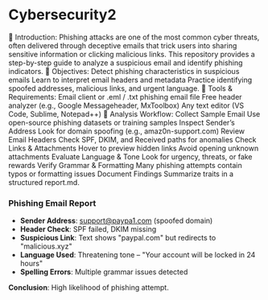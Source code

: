 # Cybersecurity2
📖 Introduction:
Phishing attacks are one of the most common cyber threats, often delivered through deceptive emails that trick users into sharing sensitive information or clicking malicious links.
This repository provides a step-by-step guide to analyze a suspicious email and identify phishing indicators.
🎯 Objectives:
Detect phishing characteristics in suspicious emails
Learn to interpret email headers and metadata
Practice identifying spoofed addresses, malicious links, and urgent language.
🔧 Tools & Requirements:
Email client or .eml / .txt phishing email file
Free header analyzer (e.g., Google Messageheader, MxToolbox)
Any text editor (VS Code, Sublime, Notepad++)
📑 Analysis Workflow:
Collect Sample Email
Use open-source phishing datasets or training samples
Inspect Sender’s Address
Look for domain spoofing (e.g., amaz0n-support.com)
Review Email Headers
Check SPF, DKIM, and Received paths for anomalies
Check Links & Attachments
Hover to preview hidden links
Avoid opening unknown attachments
Evaluate Language & Tone
Look for urgency, threats, or fake rewards
Verify Grammar & Formatting
Many phishing attempts contain typos or formatting issues
Document Findings
Summarize traits in a structured report.md.
### Phishing Email Report

- **Sender Address**: support@paypa1.com (spoofed domain)  
- **Header Check**: SPF failed, DKIM missing  
- **Suspicious Link**: Text shows "paypal.com" but redirects to "malicious.xyz"  
- **Language Used**: Threatening tone – "Your account will be locked in 24 hours"  
- **Spelling Errors**: Multiple grammar issues detected  

**Conclusion**: High likelihood of phishing attempt.
